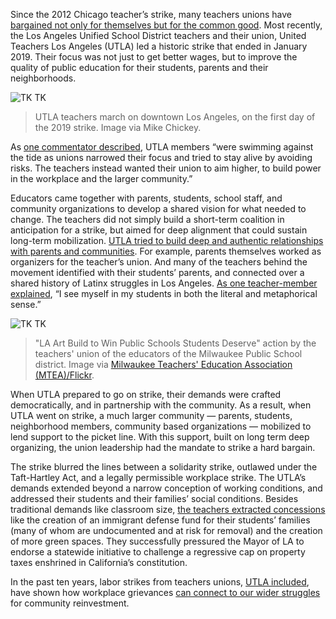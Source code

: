 
Since the 2012 Chicago teacher’s strike, many teachers unions have [bargained not only for themselves but for the common good](https://www.dissentmagazine.org/article/bargaining-common-good-community-union-alignment). Most recently, the Los Angeles Unified School District teachers and their union, United Teachers Los Angeles (UTLA) led a historic strike that ended in January 2019. Their focus was not just to get better wages, but to improve the quality of public education for their students, parents and their neighborhoods.


![TK TK](/da4a/assets/images/actions/labor-strikes/la-teachers/Day_1-UTLA_Strike-Jan._14,_2019,_Cars.jpg)
> UTLA teachers march on downtown Los Angeles, on the first day of the 2019 strike. Image via Mike Chickey.

As [one commentator described](https://www.labornotes.org/blogs/2019/01/la-teachers-showed-us-how-its-done), UTLA members “were swimming against the tide as unions narrowed their focus and tried to stay alive by avoiding risks. The teachers instead wanted their union to aim higher, to build power in the workplace and the larger community.”

Educators came together with parents, students, school staff, and community organizations to develop a shared vision for what needed to change. The teachers did not simply build a short-term coalition in anticipation for a strike, but aimed for deep alignment that could sustain long-term mobilization. [UTLA tried to build deep and authentic relationships with parents and communities](https://medium.com/@UCLALaborCenter/bargaining-for-the-common-good-an-analysis-of-the-los-angeles-teachers-strike-6dc5db7a01b#:~:text=UTLA%20approached%20negotiations%20with%20the,disparate%20impact%2C%20and%20support%20immigrant). For example, parents themselves worked as organizers for the teacher’s union. And many of the teachers behind the movement  identified with their students’ parents, and connected over a shared history of Latinx struggles in Los Angeles. [As one teacher-member explained](https://www.theatlantic.com/education/archive/2019/01/why-los-angeles-teachers-are-striking/580360/), “I see myself in my students in both the literal and metaphorical sense.” 

![TK TK](/da4a/assets/images/actions/labor-strikes/la-teachers/signs-teachers.png)
> "LA Art Build to Win Public Schools Students Deserve" action by the teachers' union of the educators of the Milwaukee Public School district. Image via [Milwaukee Teachers' Education Association (MTEA)/Flickr](https://www.flickr.com/photos/126164815@N04/albums/72157698723581730).

When UTLA prepared to go on strike, their demands were crafted democratically, and in partnership with the community. As a result, when UTLA went on strike, a much larger community — parents, students, neighborhood members, community based organizations — mobilized to lend support to the picket line. With this support, built on long term deep organizing, the union leadership had the mandate to strike a hard bargain.

The strike blurred the lines between a solidarity strike, outlawed under the Taft-Hartley Act, and a legally permissible workplace strike. The UTLA’s demands extended beyond a narrow conception of working conditions, and addressed their students and their families’ social conditions. Besides traditional demands like classroom size, [the teachers extracted concessions](https://jacobinmag.com/2019/02/caputo-pearl-mcalevey-henwood-interview-la-teachers-strike) like the creation of an immigrant defense fund for their students’ families (many of whom are undocumented and at risk for removal) and the creation of more green spaces. They successfully pressured the Mayor of LA to endorse a statewide initiative to challenge a regressive cap on property taxes enshrined in California’s constitution. 

In the past ten years, labor strikes from teachers unions, [UTLA included](https://medium.com/@UCLALaborCenter/bargaining-for-the-common-good-an-analysis-of-the-los-angeles-teachers-strike-6dc5db7a01b#:~:text=UTLA%20approached%20negotiations%20with%20the,disparate%20impact%2C%20and%20support%20immigrant), have shown how workplace grievances [can connect to our wider struggles](https://www.dissentmagazine.org/article/bargaining-common-good-community-union-alignment) for community reinvestment.
